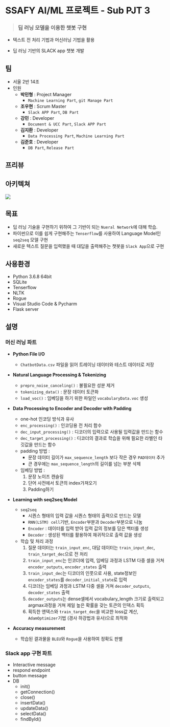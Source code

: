 # SSAFY AI/ML 프로젝트 - Sub PJT 3

> ### 딥 러닝 모델을 이용한 챗봇 구현

- 텍스트 전 처리 기법과 머신러닝 기법을 활용

- 딥 러닝 기반의 SLACK app 챗봇 개발



## 팀

- 서울 2반 14조
- 인원
  - **박민형** : Project Manager
      - `Machine Learning Part`, `git Manage Part`
  - **조우현** : Scrum Master
      - `Slack APP Part`, `DB Part`
  - **강민** : Developer
      - `Document & UCC Part`, `Slack APP Part`
  - **김지환** : Developer
      - `Data Processing Part`, `Machine Learning Part`
  - **김준호** : Developer
      - `DB Part`, `Release Part`



## 프리뷰




## 아키텍쳐

![](./images/Architecture.png)


## 목표

- 딥 러닝 기술을 구현하기 위하여 그 기반이 되는 `Nueral Network`에 대해 학습.
- 파이썬으로 이를 쉽게 구현해주는 `Tenserflow`를 사용하여 Language Model인 `seq2seq` 모델 구현
- 새로운 텍스트 질문을 입력했을 때 대답을 출력해주는 챗봇을 `Slack App`으로 구현

## 사용환경

- Python 3.6.8 64bit
- SQLite
- Tenserflow
- NLTK
- Rogue
- Visual Studio Code & Pycharm
- Flask server


## 설명

### 머신 러닝 파트

- **Python File I/O**
  - `ChatbotData.csv` 파일을 읽어 트레이닝 데이터와 테스트 데이터로 저장


- **Natural Language Processing & Tokenizing**
  - `prepro_noise_canceling()` : 불필요한 성분 제거
  - `tokenizing_data()` : 문장 데이터 토큰화
  - `load_voc()` : 임베딩을 하기 위한 파일인 `vocabularyData.voc` 생성


- **Data Processing to Encoder and Decoder with Padding**
  - one-hot 인코딩 방식과 유사
  - `enc_processing()` : 인코딩용 전 처리 함수
  - `dec_input_processing()` : 디코더의 입력으로 사용될 입력값을 만드는 함수
  - `dec_target_processing()` : 디코더의 결과로 학습을 위해 필요한 라벨인 타깃값을 만드는 함수
  - padding 방법 :
      - 문장 데이터 길이가 `max_sequence_length` 보다 작은 경우 `PAD데이터` 추가
      - 큰 경우에는 `max_sequence_length`의 길이를 넘는 부분 삭제
  - 임베딩 방법 :
      1. 문장 노이즈 캔슬링
      2. 단어 사전에서 토큰의 index가져오기
      3. Padding하기


- **Learning with seq2seq Model**
  - `seq2seq`
    - 시퀀스 형태의 입력 값을 시퀀스 형태의 출력으로 만드는 모델
    - `RNN(LSTM) cell`기반, `Encoder`부분과 `Decoder`부분으로 나눔
    - `Encoder` : 데이터를 입력 받아 입력 값의 정보를 담은 백터를 생성
    - `Decoder` : 생성된 백터를 활용하여 재귀적으로 출력 값을 생성
  - 학습 및 처리 과정
    1. 질문 데이터는 `train_input_enc`, 대답 데이터는 `train_input_dec`, `train_target_dec`으로 전 처리
    2. `train_input_enc`는 인코더에 입력, 임베딩 과정과 LSTM 다중 셀을 거쳐 `encoder_outputs`, `encoder_states` 출력
    3. `train_input_dec`는 디코더의 인풋으로 사용, state정보인 `encoder_states`를 `decoder_initial_state`로 입력
    4. 디코더는 임베딩 과정과 LSTM 다중 셀을 거쳐 `decoder_outputs`, `decoder_states` 출력
    5. `decoder_outputs`는 dense셀에서 vocabulary_length 크기로 출력되고 argmax과정을 거쳐 제일 높은 확률을 갖는 토큰의 인덱스 획득
    6. 획득한 앤덱스와 `train_target_dec`을 비교한 loss값 계산, `AdamOptimizer`기법 (경사 하강법과 유사)으로 최적화


- **Accuracy measurement**
  - 학습된 결과물을 `BLEU`와 `Rogue`을 사용하여 정확도 판별


### Slack app 구현 파트

- Interactive message
- respond endpoint
- button message
- DB
  - init()
  - getConnection()
  - close()
  - insertData()
  - updateData()
  - selectData()
  - findById()

